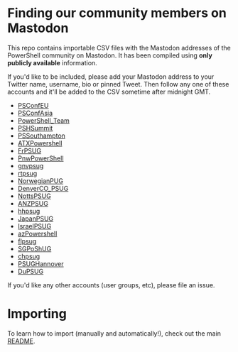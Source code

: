 # Finding our community members on Mastodon

This repo contains importable CSV files with the Mastodon addresses of the PowerShell community on Mastodon. It has been compiled using **only publicly available** information.

If you'd like to be included, please add your Mastodon address to your Twitter name, username, bio or pinned Tweet. Then follow any one of these accounts and it'll be added to the CSV sometime after midnight GMT.

* [PSConfEU](https://twitter.com/PSConfEU)
* [PSConfAsia](https://twitter.com/PSConfAsia)
* [PowerShell_Team](https://twitter.com/PowerShell_Team)
* [PSHSummit](https://twitter.com/PSHSummit)
* [PSSouthampton](https://twitter.com/PSSouthampton)
* [ATXPowershell](https://twitter.com/ATXPowershell)
* [FrPSUG](https://twitter.com/FrPSUG)
* [PnwPowerShell](https://twitter.com/PnwPowerShell)
* [gnvpsug](https://twitter.com/gnvpsug)
* [rtpsug](https://twitter.com/rtpsug)
* [NorwegianPUG](https://twitter.com/NorwegianPUG)
* [DenverCO_PSUG](https://twitter.com/DenverCO_PSUG)
* [NottsPSUG](https://twitter.com/NottsPSUG)
* [ANZPSUG](https://twitter.com/ANZPSUG)
* [hhpsug](https://twitter.com/hhpsug)
* [JapanPSUG](https://twitter.com/JapanPSUG)
* [IsraelPSUG](https://twitter.com/IsraelPSUG)
* [azPowershell](https://twitter.com/azPowershell)
* [flpsug](https://twitter.com/flpsug)
* [SGPoShUG](https://twitter.com/SGPoShUG)
* [chpsug](https://twitter.com/chpsug)
* [PSUGHannover](https://twitter.com/PSUGHannover)
* [DuPSUG](https://twitter.com/DuPSUG)

If you'd like any other accounts (user groups, etc), please file an issue.

# Importing

To learn how to import (manually and automatically!), check out the main [README](https://github.com/dataplat/mastodon).
